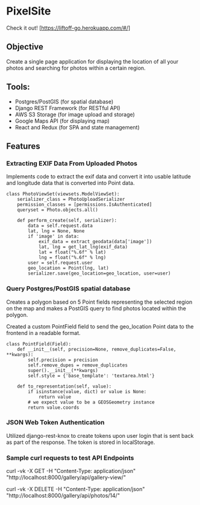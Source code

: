 # PixelSite
Check it out! [https://liftoff-go.herokuapp.com/#/]
## Objective
Create a single page application for displaying the location of all your photos and searching for photos within a certain region.

## Tools: 
- Postgres/PostGIS (for spatial database)
- Django REST Framework (for RESTful API)
-  AWS S3 Storage (for image upload and storage)
- Google Maps API (for displaying map)
- React and Redux (for SPA and state management)

## Features
### Extracting EXIF Data From Uploaded Photos
Implements code to extract the exif data and convert it into usable latitude and longitude data that is converted into Point data. 

```
class PhotoViewSet(viewsets.ModelViewSet):
    serializer_class = PhotoUploadSerializer
    permission_classes = [permissions.IsAuthenticated]
    queryset = Photo.objects.all()

    def perform_create(self, serializer):
        data = self.request.data
        lat, lng = None, None
        if 'image' in data:
            exif_data = extract_geodata(data['image'])
            lat, lng = get_lat_lng(exif_data)
            lat = float("%.6f" % lat)
            lng = float("%.6f" % lng)
        user = self.request.user
        geo_location = Point(lng, lat)
        serializer.save(geo_location=geo_location, user=user)
```

### Query Postgres/PostGIS spatial database
Creates a polygon based on 5 Point fields representing the selected region on the map and makes a PostGIS query to find photos located within the polygon.

Created a custom PointField field to send the geo_location Point data to the frontend in a readable format. 

```
class PointField(Field):
    def __init__(self, precision=None, remove_duplicates=False, **kwargs):
        self.precision = precision
        self.remove_dupes = remove_duplicates
        super().__init__(**kwargs)
        self.style = {'base_template': 'textarea.html'}

    def to_representation(self, value):
        if isinstance(value, dict) or value is None:
            return value
        # we expect value to be a GEOSGeometry instance
        return value.coords
```

### JSON Web Token Authentication
Utilized django-rest-knox to create tokens upon user login that is sent back as part of the response. The token is stored in localStorage.


### Sample curl requests to test API Endpoints
curl -vk -X GET -H "Content-Type: application/json" "http://localhost:8000/gallery/api/gallery-view/"

curl -vk -X DELETE -H "Content-Type: application/json" "http://localhost:8000/gallery/api/photos/14/"